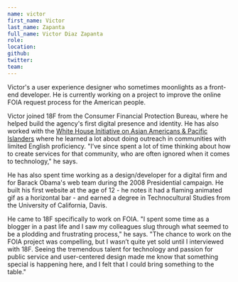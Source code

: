```yaml
---
name: victor
first_name: Victor
last_name: Zapanta
full_name: Victor Diaz Zapanta
role:
location:
github:
twitter:
team:
---
```


Victor's a user experience designer who sometimes moonlights as a front-end developer. He is currently working on a project to improve the online FOIA request process for the American people.

Victor joined 18F from the Consumer Financial Protection Bureau, where he helped build the agency's first digital presence and identity. He has also worked with the [White House Initiative on Asian Americans & Pacific Islanders](http://whitehouse.gov/aapi) where he learned a lot about doing outreach in communities with limited English proficiency. "I’ve since spent a lot of time thinking about how to create services for that community, who are often ignored when it comes to technology," he says.

He has also spent time working as a design/developer for a digital firm and for Barack Obama's web team during the 2008 Presidential campaign. He built his first website at the age of 12 - he notes it had a flaming animated gif as a horizontal bar - and earned a degree in Technocultural Studies from the University of California, Davis.

He came to 18F specifically to work on FOIA. "I spent some time as a blogger in a past life and I saw my colleagues slug through what seemed to be a plodding and frustrating process," he says. "The chance to work on the FOIA project was compelling, but I wasn’t quite yet sold until I interviewed with 18F. Seeing the tremendous talent for technology and passion for public service and user-centered design made me know that something special is happening here, and I felt that I could bring something to the table."
  
